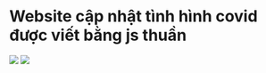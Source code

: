 <h1> Website cập nhật tình hình covid được viết bằng js thuần </h1>
<img src="https://media.discordapp.net/attachments/853145810846089227/891255001928839218/unknown.png?width=995&height=559"></img>
<img src="https://media.discordapp.net/attachments/853145810846089227/891255047579656212/unknown.png?width=1080&height=499"></img>
